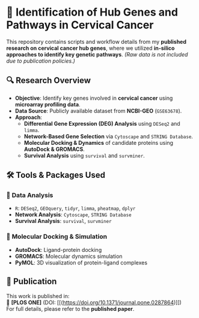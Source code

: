 # 🧬 Identification of Hub Genes and Pathways in Cervical Cancer

This repository contains scripts and workflow details from my **published research on cervical cancer hub genes**, where we utilized **in-silico approaches to identify key genetic pathways**. *(Raw data is not included due to publication policies.)*

## 🔍 Research Overview
- **Objective**: Identify key genes involved in **cervical cancer** using **microarray profiling data**.
- **Data Source**: Publicly available dataset from **NCBI-GEO** (`GSE63678`).
- **Approach**:
  - **Differential Gene Expression (DEG) Analysis** using `DESeq2` and `limma`.
  - **Network-Based Gene Selection** via `Cytoscape` and `STRING Database`.
  - **Molecular Docking & Dynamics** of candidate proteins using **AutoDock & GROMACS**.
  - **Survival Analysis** using `survival` and `survminer`.

## 🛠 Tools & Packages Used
### 🔹 **Data Analysis**
- `R`: `DESeq2`, `GEOquery`, `tidyr`, `limma`, `pheatmap`, `dplyr`
- **Network Analysis**: `Cytoscape`, `STRING Database`
- **Survival Analysis**: `survival`, `survminer`

### 🔹 **Molecular Docking & Simulation**
- **AutoDock**: Ligand-protein docking
- **GROMACS**: Molecular dynamics simulation
- **PyMOL**: 3D visualization of protein-ligand complexes

## 📄 **Publication**
This work is published in:  
📌 **[PLOS ONE]** (DOI: [[(https://doi.org/10.1371/journal.pone.0287864)]])  
For full details, please refer to the **published paper**.
